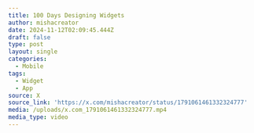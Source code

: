 ```yaml
---
title: 100 Days Designing Widgets
author: mishacreator
date: 2024-11-12T02:09:45.444Z
draft: false
type: post
layout: single
categories:
  - Mobile
tags:
  - Widget
  - App
source: X
source_link: 'https://x.com/mishacreator/status/1791061461332324777'
media: /uploads/x.com_1791061461332324777.mp4
media_type: video
---
```


